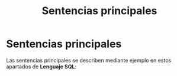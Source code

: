 ﻿---
title: Sentencias principales
position: 5
Autogenerated: true
---

# Sentencias principales

Las sentencias principales se describen mediante ejemplo en estos apartados de **Lenguaje SQL**:

<section-index src="/sql/language/" />
